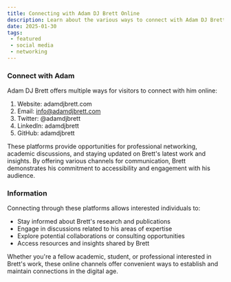 ```yaml
---
title: Connecting with Adam DJ Brett Online
description: Learn about the various ways to connect with Adam DJ Brett through his website and social media.
date: 2025-01-30
tags:
 - featured
 - social media
 - networking
---
```

### Connect with Adam

Adam DJ Brett offers multiple ways for visitors to connect with him online:

1. Website: adamdjbrett.com
2. Email: info@adamdjbrett.com
3. Twitter: @adamdjbrett
4. LinkedIn: adamdjbrett
5. GitHub: adamdjbrett

These platforms provide opportunities for professional networking, academic discussions, and staying updated on Brett's latest work and insights. By offering various channels for communication, Brett demonstrates his commitment to accessibility and engagement with his audience.

### Information

Connecting through these platforms allows interested individuals to:

- Stay informed about Brett's research and publications
- Engage in discussions related to his areas of expertise
- Explore potential collaborations or consulting opportunities
- Access resources and insights shared by Brett

Whether you're a fellow academic, student, or professional interested in Brett's work, these online channels offer convenient ways to establish and maintain connections in the digital age.

